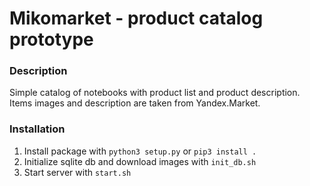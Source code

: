 # Mikomarket - product catalog prototype
### Description
Simple catalog of notebooks with product list and product description. Items images and description are taken from Yandex.Market.
### Installation
1. Install package with `python3 setup.py` or `pip3 install .`
2. Initialize sqlite db and download images with `init_db.sh`
3. Start server with `start.sh`
